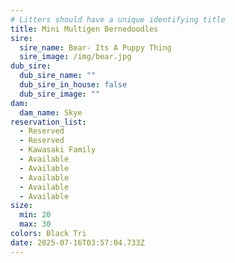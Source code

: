 ```yaml
---
# Litters should have a unique identifying title
title: Mini Multigen Bernedoodles
sire:
  sire_name: Bear- Its A Puppy Thing
  sire_image: /img/bear.jpg
dub_sire:
  dub_sire_name: ""
  dub_sire_in_house: false
  dub_sire_image: ""
dam:
  dam_name: Skye
reservation_list:
  - Reserved
  - Reserved
  - Kawasaki Family
  - Available
  - Available
  - Available
  - Available
  - Available
size:
  min: 20
  max: 30
colors: Black Tri
date: 2025-07-16T03:57:04.733Z
---
```

